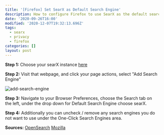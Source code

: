 ```yaml
---
title: '[Firefox] Set SearX as Default Search Engine'
description: How to configure Firefox to use SearX as the default search engine.
date: '2020-09-26T16:00'
modified: '2020-12-07T19:32:13.696Z'
tags:
  - searx
  - privacy
  - firefox
categories: []
layout: post
---
```

**Step 1:** Choose your searX instance [here](https://searx.space/)


**Step 2:** Visit that webpage, and click your page actions, select "Add Search Engine"

![add-search-engine](https://i.imgur.com/nEN7CWS.png)

**Step 3:** Navigate to your Browser Preferences, choose the Search tab on the left, under the drop down for Default Search Engine choose searX.

**Step 4:** Additionally you can uncheck / remove any search engines you do not want to use under the One-Click Search Engines area.

**Sources:**
[OpenSearch](https://github.com/dewitt/opensearch)
[Mozilla](https://support.mozilla.org/en-US/kb/add-or-remove-search-engine-firefox#w_add-search-engines)